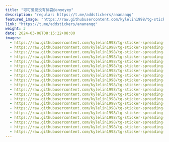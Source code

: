 ```yaml
---
title: "可可爱爱没有脑袋@anyeyey"
description: "regular: https://t.me/addstickers/anananqq"
featured_image: "https://raw.githubusercontent.com/kylelin1998/tg-sticker-spreading-worldwide-images/main/img/7d4e828d-a034-47e6-9509-3f5bb3d99c81.jpg"
link: "https://t.me/addstickers/anananqq"
weight: 3
date: 2024-03-08T08:15:22+08:00
images:
  - https://raw.githubusercontent.com/kylelin1998/tg-sticker-spreading-worldwide-images/main/img/7d4e828d-a034-47e6-9509-3f5bb3d99c81.jpg
  - https://raw.githubusercontent.com/kylelin1998/tg-sticker-spreading-worldwide-images/main/img/0c2c6fca-5019-45ed-8be0-5d2d194b4ee4.jpg
  - https://raw.githubusercontent.com/kylelin1998/tg-sticker-spreading-worldwide-images/main/img/88bf8359-3647-4727-8a5c-de7653b4f849.jpg
  - https://raw.githubusercontent.com/kylelin1998/tg-sticker-spreading-worldwide-images/main/img/ff883b12-5712-46ee-920f-db96ed9fcbed.jpg
  - https://raw.githubusercontent.com/kylelin1998/tg-sticker-spreading-worldwide-images/main/img/8c9eb027-8343-4c99-91dd-174af8a03bdf.jpg
  - https://raw.githubusercontent.com/kylelin1998/tg-sticker-spreading-worldwide-images/main/img/34cad466-7163-4f97-b89f-52b3cdc638e5.jpg
  - https://raw.githubusercontent.com/kylelin1998/tg-sticker-spreading-worldwide-images/main/img/1be7e74a-80b2-4ccf-aff5-e02d0f7a6d3d.jpg
  - https://raw.githubusercontent.com/kylelin1998/tg-sticker-spreading-worldwide-images/main/img/5dc3ab9b-8fb6-4935-a641-0cb8d3cd4b6d.jpg
  - https://raw.githubusercontent.com/kylelin1998/tg-sticker-spreading-worldwide-images/main/img/335bbc34-f323-435a-9e1a-ff8df9b0b978.jpg
  - https://raw.githubusercontent.com/kylelin1998/tg-sticker-spreading-worldwide-images/main/img/520f8bcd-cb84-4fbc-97e3-68fd39509fbe.jpg
  - https://raw.githubusercontent.com/kylelin1998/tg-sticker-spreading-worldwide-images/main/img/ecc292a7-2d70-44a9-9bf0-80680afda083.jpg
  - https://raw.githubusercontent.com/kylelin1998/tg-sticker-spreading-worldwide-images/main/img/72449775-67d8-4b21-9cea-ae7f1479aab6.jpg
  - https://raw.githubusercontent.com/kylelin1998/tg-sticker-spreading-worldwide-images/main/img/a171d757-d340-4251-8822-5dd67957b80d.jpg
  - https://raw.githubusercontent.com/kylelin1998/tg-sticker-spreading-worldwide-images/main/img/9e354b56-c22a-4104-8868-6c2f54669693.jpg
  - https://raw.githubusercontent.com/kylelin1998/tg-sticker-spreading-worldwide-images/main/img/680943ff-f70f-40e7-9618-41c37d2b6fdf.jpg
  - https://raw.githubusercontent.com/kylelin1998/tg-sticker-spreading-worldwide-images/main/img/6e66fcc8-2b78-4889-be91-056cf1038eb3.jpg
  - https://raw.githubusercontent.com/kylelin1998/tg-sticker-spreading-worldwide-images/main/img/07e0d776-c58b-42d6-b4d1-3bf58437a9db.jpg
  - https://raw.githubusercontent.com/kylelin1998/tg-sticker-spreading-worldwide-images/main/img/0935e0bc-1ad6-4120-98c2-0581e6b8d890.jpg
  - https://raw.githubusercontent.com/kylelin1998/tg-sticker-spreading-worldwide-images/main/img/0b7555d3-3a0b-4a24-83c7-52dfcf1f098c.jpg
  - https://raw.githubusercontent.com/kylelin1998/tg-sticker-spreading-worldwide-images/main/img/c2a682f8-afd7-49e8-ae8a-0ca5e5c909e1.jpg
---
```

